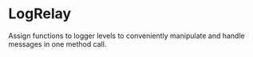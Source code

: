 # LogRelay
Assign functions to logger levels to conveniently manipulate and handle messages in one method call.
